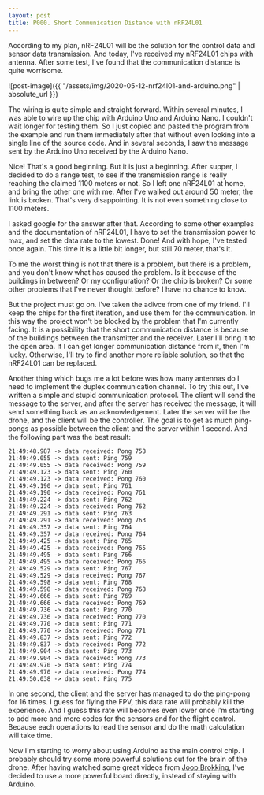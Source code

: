 ```yaml
---
layout: post
title: P000. Short Communication Distance with nRF24L01
---
```

According to my plan, nRF24L01 will be the solution for the control data and sensor data transmission. And today, I've received my nRF24L01 chips with antenna. After some test, I've found that the communication distance is quite worrisome.

![post-image]({{ "/assets/img/2020-05-12-nrf24l01-and-arduino.png" | absolute_url }})

The wiring is quite simple and straight forward. Within several minutes, I was able to wire up the chip with Arduino Uno and Arduino Nano. I couldn't wait longer for testing them. So I just copied and pasted the program from the example and run them immediately after that without even looking into a single line of the source code. And in several seconds, I saw the message sent by the Arduino Uno received by the Arduino Nano.

Nice! That's a good beginning. But it is just a beginning. After supper, I decided to do a range test, to see if the transmission range is really reaching the claimed 1100 meters or not. So I left one nRF24L01 at home, and bring the other one with me. After I've walked out around 50 meter, the link is broken. That's very disappointing. It is not even something close to 1100 meters.

I asked google for the answer after that. According to some other examples and the documentation of nRF24L01, I have to set the transmission power to max, and set the data rate to the lowest. Done! And with hope, I've tested once again. This time it is a little bit longer, but still 70 meter, that's it.

To me the worst thing is not that there is a problem, but there is a problem, and you don't know what has caused the problem. Is it because of the buildings in between? Or my configuration? Or the chip is broken? Or some other problems that I've never thought before? I have no chance to know.

But the project must go on. I've taken the adivce from one of my friend. I'll keep the chips for the first iteration, and use them for the communication. In this way the project won't be blocked by the problem that I'm currently facing. It is a possibility that the short communication distance is because of the buildings between the transmitter and the receiver. Later I'll bring it to the open area. If I can get longer communication distance from it, then I'm lucky. Otherwise, I'll try to find another more reliable solution, so that the nRF24L01 can be replaced.

Another thing which bugs me a lot before was how many antennas do I need to implement the duplex communication channel. To try this out, I've written a simple and stupid communication protocol. The client will send the message to the server, and after the server has received the message, it will send something back as an acknowledgement. Later the server will be the drone, and the client will be the controller. The goal is to get as much ping-pongs as possible between the client and the server within 1 second. And the following part was the best result:

```text
21:49:48.987 -> data received: Pong 758
21:49:49.055 -> data sent: Ping 759
21:49:49.055 -> data received: Pong 759
21:49:49.123 -> data sent: Ping 760
21:49:49.123 -> data received: Pong 760
21:49:49.190 -> data sent: Ping 761
21:49:49.190 -> data received: Pong 761
21:49:49.224 -> data sent: Ping 762
21:49:49.224 -> data received: Pong 762
21:49:49.291 -> data sent: Ping 763
21:49:49.291 -> data received: Pong 763
21:49:49.357 -> data sent: Ping 764
21:49:49.357 -> data received: Pong 764
21:49:49.425 -> data sent: Ping 765
21:49:49.425 -> data received: Pong 765
21:49:49.495 -> data sent: Ping 766
21:49:49.495 -> data received: Pong 766
21:49:49.529 -> data sent: Ping 767
21:49:49.529 -> data received: Pong 767
21:49:49.598 -> data sent: Ping 768
21:49:49.598 -> data received: Pong 768
21:49:49.666 -> data sent: Ping 769
21:49:49.666 -> data received: Pong 769
21:49:49.736 -> data sent: Ping 770
21:49:49.736 -> data received: Pong 770
21:49:49.770 -> data sent: Ping 771
21:49:49.770 -> data received: Pong 771
21:49:49.837 -> data sent: Ping 772
21:49:49.837 -> data received: Pong 772
21:49:49.904 -> data sent: Ping 773
21:49:49.904 -> data received: Pong 773
21:49:49.970 -> data sent: Ping 774
21:49:49.970 -> data received: Pong 774
21:49:50.038 -> data sent: Ping 775
```

In one second, the client and the server has managed to do the ping-pong for 16 times. I guess for flying the FPV, this data rate will probably kill the experience. And I guess this rate will becomes even lower once I'm starting to add more and more codes for the sensors and for the flight control. Because each operations to read the sensor and do the math calculation will take time.

Now I'm starting to worry about using Arduino as the main control chip. I probably should try some more powerful solutions out for the brain of the drone. After having watched some great videos from [Joop Brokking](https://www.youtube.com/channel/UCpJ5uKSLxP84TXQtwiRNm1g), I've decided to use a more powerful board directly, instead of staying with Arduino.
